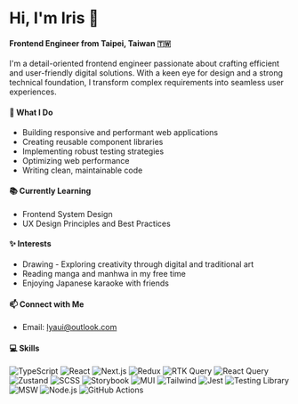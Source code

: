 # Hi, I'm Iris 👋
#### Frontend Engineer from Taipei, Taiwan 🇹🇼
I'm a detail-oriented frontend engineer passionate about crafting efficient and user-friendly digital solutions. With a keen eye for design and a strong technical foundation, I transform complex requirements into seamless user experiences.

#### 🎯 What I Do
- Building responsive and performant web applications
- Creating reusable component libraries
- Implementing robust testing strategies
- Optimizing web performance
- Writing clean, maintainable code

#### 📚 Currently Learning
- Frontend System Design
- UX Design Principles and Best Practices

#### ✨ Interests
- Drawing - Exploring creativity through digital and traditional art
- Reading manga and manhwa in my free time
- Enjoying Japanese karaoke with friends

#### 📫 Connect with Me
- Email: lyaui@outlook.com

#### 💻 Skills
![TypeScript](https://img.shields.io/badge/-TypeScript-3178C6?style=flat-square&logo=typescript&logoColor=white)
![React](https://img.shields.io/badge/-React-61DAFB?style=flat-square&logo=react&logoColor=black)
![Next.js](https://img.shields.io/badge/-Next.js-000000?style=flat-square&logo=next.js&logoColor=white)
![Redux](https://img.shields.io/badge/-Redux-764ABC?style=flat-square&logo=redux&logoColor=white)
![RTK Query](https://img.shields.io/badge/-RTK%20Query-764ABC?style=flat-square&logo=redux&logoColor=white)
![React Query](https://img.shields.io/badge/-React%20Query-FF4154?style=flat-square&logo=react-query&logoColor=white)
![Zustand](https://img.shields.io/badge/-Zustand-443FFF?style=flat-square&logo=react&logoColor=white)
![SCSS](https://img.shields.io/badge/-SCSS-CC6699?style=flat-square&logo=sass&logoColor=white)
![Storybook](https://img.shields.io/badge/-Storybook-FF4785?style=flat-square&logo=storybook&logoColor=white)
![MUI](https://img.shields.io/badge/-MUI-007FFF?style=flat-square&logo=mui&logoColor=white)
![Tailwind](https://img.shields.io/badge/-Tailwind-06B6D4?style=flat-square&logo=tailwindcss&logoColor=white)
![Jest](https://img.shields.io/badge/-Jest-C21325?style=flat-square&logo=jest&logoColor=white)
![Testing Library](https://img.shields.io/badge/-Testing%20Library-E33332?style=flat-square&logo=testing-library&logoColor=white)
![MSW](https://img.shields.io/badge/-Mock%20Service%20Worker-FF6A33?style=flat-square&logo=msw&logoColor=white)
![Node.js](https://img.shields.io/badge/-Node.js-339933?style=flat-square&logo=node.js&logoColor=white)
![GitHub Actions](https://img.shields.io/badge/-Github%20Actions-2088FF?style=flat-square&logo=github-actions&logoColor=white)
